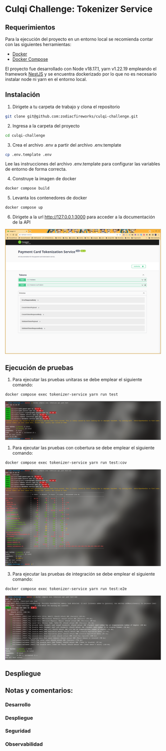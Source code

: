 # Culqi Challenge: Tokenizer Service

## Requerimientos

Para la ejecución del proyecto en un entorno local se recomienda contar con las siguientes herramientas:

* [Docker](https://docs.docker.com/get-docker/)
* [Docker Compose](https://docs.docker.com/compose/install/)

El proyecto fue desarrollado con Node v18.17.1, yarn v1.22.19 empleando el framework [NestJS](https://nestjs.com/) y se encuentra dockerizado por lo que no es necesario instalar node ni yarn en el entorno local.

## Instalación

1. Dirigete a tu carpeta de trabajo y clona el repositorio

```bash
git clone git@github.com:zodiacfireworks/culqi-challenge.git
```

2. Ingresa a la carpeta del proyecto

```bash
cd culqi-challenge
```

3. Crea el archivo .env a partir del archivo .env.template

```bash
cp .env.template .env
```

Lee las instrucciones del archivo .env.template para configurar las variables de entorno de forma correcta.

4. Construye la imagen de docker

```bash
docker compose build
```

5. Levanta los contenedores de docker

```bash
docker compose up
```

6. Dirigete a la url http://127.0.0.1:3000 para acceder a la documentación de la API

![Swagger](./_assets/swagger.png)

## Ejecución de pruebas

1. Para ejecutar las pruebas unitaras se debe emplear el siguiente comando:

```bash
docker compose exec tokenizer-service yarn run test
```

![Tests](_assets/tests.png)

1. Para ejecutar las pruebas con cobertura se debe emplear el siguiente comando:

```bash
docker compose exec tokenizer-service yarn run test:cov
```

![Tests con cobertura](_assets/tests_cov.png)

3. Para ejecutar las pruebas de integración se debe emplear el siguiente comando:

```bash
docker compose exec tokenizer-service yarn run test:e2e
```

![Tests de intergación](_assets/tests_e2e.png)

## Despliegue


## Notas y comentarios:

### Desarrollo

### Despliegue

### Seguridad

### Observabilidad
